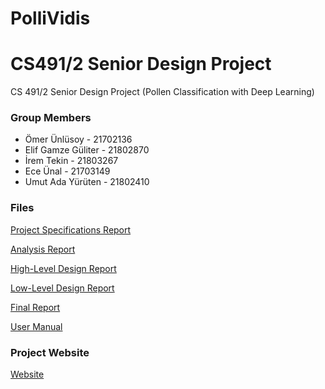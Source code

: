 # PolliVidis
# CS491/2 Senior Design Project

CS 491/2 Senior Design Project (Pollen Classification with Deep Learning)

### Group Members
  - Ömer Ünlüsoy 	        - 21702136  
  - Elif Gamze Güliter    - 21802870  
  - İrem Tekin		        - 21803267  
  - Ece Ünal			        - 21703149 
  - Umut Ada Yürüten		  - 21802410 

### Files
[Project Specifications Report](https://github.com/omerunlusoy/PolliVidis-Neural-Pollen-Classification/blob/main/reports/Specification.pdf)

[Analysis Report](https://github.com/omerunlusoy/PolliVidis-Neural-Pollen-Classification/blob/main/reports/Analysis_Report.pdf)

[High-Level Design Report](https://github.com/omerunlusoy/PolliVidis-Neural-Pollen-Classification/blob/main/reports/Design_Report.pdf)

[Low-Level Design Report](https://github.com/omerunlusoy/PolliVidis-Neural-Pollen-Classification/blob/main/reports/Low_Level_Design_Report.pdf)

[Final Report](https://github.com/omerunlusoy/PolliVidis-Neural-Pollen-Classification/blob/main/reports/Final_Report.pdf)

[User Manual](https://github.com/omerunlusoy/PolliVidis-Neural-Pollen-Classification/blob/main/reports/User_Manual.pdf)

### Project Website
[Website](https://omerunlusoy.github.io/PolliVidis-Neural-Pollen-Classification/)
